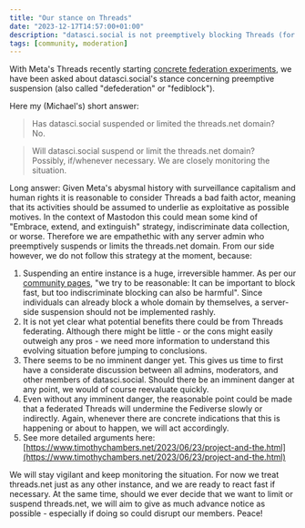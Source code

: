 ```yaml
---
title: "Our stance on Threads"
date: "2023-12-17T14:57:00+01:00"
description: "datasci.social is not preemptively blocking Threads (for now)"
tags: [community, moderation]
---
```


With Meta's Threads recently starting [concrete federation experiments](https://mastodon.social/@Gargron/111576825980285552), we have been asked about datasci.social's stance concerning preemptive suspension (also called "defederation" or "fediblock"). 

Here my (Michael's) short answer:

> Has datasci.social suspended or limited the threads.net domain?  
No.

> Will datasci.social suspend or limit the threads.net domain?  
Possibly, if/whenever necessary. We are closely monitoring the situation.


Long answer: Given Meta's abysmal history with surveillance capitalism and human rights it is reasonable to consider Threads a bad faith actor, meaning that its activities should be assumed to underlie as exploitative as possible motives. In the context of Mastodon this could mean some kind of "Embrace, extend, and extinguish" strategy, indiscriminate data collection, or worse. Therefore we are empathethic with any server admin who preemptively suspends or limits the threads.net domain. From our side however, we do not follow this strategy at the moment, because:

1. Suspending an entire instance is a huge, irreversible hammer. As per our [community pages](https://community.datasci.social/docs/moderation/#server-based-moderation-blocklist), "we try to be reasonable: It can be important to block fast, but too indiscriminate blocking can also be harmful". Since individuals can already block a whole domain by themselves, a server-side suspension should not be implemented rashly.  
1. It is not yet clear what potential benefits there could be from Threads federating. Although there might be little - or the cons might easily outweigh any pros - we need more information to understand this evolving situation before jumping to conclusions.
1. There seems to be no imminent danger yet. This gives us time to first have a considerate discussion between all admins, moderators, and other members of datasci.social. Should there be an imminent danger at any point, we would of course reevaluate quickly.
1. Even without any imminent danger, the reasonable point could be made that a federated Threads will undermine the Fediverse slowly or indirectly. Again, whenever there are concrete indications that this is happening or about to happen, we will act accordingly.
1. See more detailed arguments here: [https://www.timothychambers.net/2023/06/23/project-and-the.html](https://www.timothychambers.net/2023/06/23/project-and-the.html)

We will stay vigilant and keep monitoring the situation. For now we treat threads.net just as any other instance, and we are ready to react fast if necessary. At the same time, should we ever decide that we want to limit or suspend threads.net, we will aim to give as much advance notice as possible - especially if doing so could disrupt our members. Peace!

